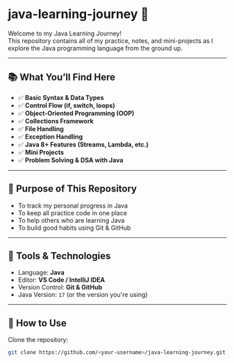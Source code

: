 # java-learning-journey 🚀

Welcome to my Java Learning Journey!  
This repository contains all of my practice, notes, and mini-projects as I explore the Java programming language from the ground up.

---

## 📚 What You’ll Find Here

- ✅ **Basic Syntax & Data Types**
- ✅ **Control Flow (if, switch, loops)**
- ✅ **Object-Oriented Programming (OOP)**
- ✅ **Collections Framework**
- ✅ **File Handling**
- ✅ **Exception Handling**
- ✅ **Java 8+ Features (Streams, Lambda, etc.)**
- ✅ **Mini Projects**
- ✅ **Problem Solving & DSA with Java**

---

## 🧠 Purpose of This Repository

- To track my personal progress in Java
- To keep all practice code in one place
- To help others who are learning Java
- To build good habits using Git & GitHub

---

## 🔧 Tools & Technologies

- Language: **Java**
- Editor: **VS Code / IntelliJ IDEA**
- Version Control: **Git & GitHub**
- Java Version: `17` (or the version you're using)

---

## 🚀 How to Use

Clone the repository:

```bash
git clone https://github.com/<your-username>/java-learning-journey.git
